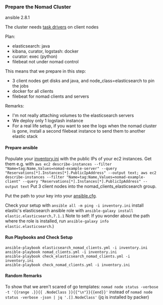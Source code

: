 ### Prepare the Nomad Cluster

ansible 2.8.1

The cluster needs [task drivers](https://www.nomadproject.io/docs/drivers/index.html) on client nodes

Plan:
* elasticsearch: java
* kibana, curator, logstash: docker
* curator: exec (python)
* filebeat not under nomad control

This means that we prepare in this step:
* 3 client nodes get disks and java, and node_class=elasticsearch to pin the jobs
* docker for all clients
* filebeat for nomad clients and servers

Remarks:
* I'm not really attaching volumes to the elasticsearch servers
* We deploy only 1 logstash instance 
* For a real life setup, if you want to see the logs when the nomad cluster is gone, install a second filebeat instance to send them to another elastic stack

#### Prepare ansible

Populate your [inventory.ini](./inventory.ini) with the public IPs of your ec2 instances. Get them e.g. with `aws ec2 describe-instances --filter "Name=tag:Name,Values=nomad-example-server" --query "Reservations[*].Instances[*].PublicIpAddress" --output text; aws ec2 describe-instances --filter "Name=tag:Name,Values=nomad-example-client" --query "Reservations[*].Instances[*].PublicIpAddress" --output text`
Put 3 client nodes into the nomad_clients_elasticsearch group.

Put the path to your key into your [ansible.cfg](./ansible.cfg).

Check your setup with `ansible all -m ping -i inventory.ini`
install elastic's elasticsearch ansible role with `ansible-galaxy install elastic.elasticsearch,7.1.1`
Note to self: If you wonder about the path where the role is installed, run `ansible-galaxy info elastic.elasticsearch`.)

#### Run Playbooks and Check Setup

```
ansible-playbook elasticsearch_nomad_clients.yml -i inventory.ini 
ansible-playbook nomad_clients.yml -i inventory.ini 
ansible-playbook check_elasticsearch_nomad_clients.yml -i inventory.ini
ansible-playbook check_nomad_clients.yml -i inventory.ini
```

#### Random Remarks
To show that we aren't scared of go templates:
`nomad node status -verbose -t '{{range .}}{{ .NodeClass }}{{"\n"}}{{end}}'`
instead of
`nomad node status -verbose -json | jq '.[].NodeClass'`
(jq is installed by packer)
